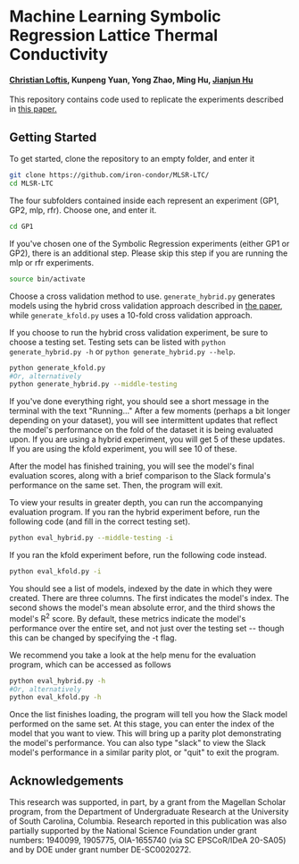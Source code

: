 # Machine Learning Symbolic Regression Lattice Thermal Conductivity

#### [Christian Loftis](https://github.com/iron-condor), Kunpeng Yuan, Yong Zhao, Ming Hu, [Jianjun Hu](https://github.com/usccolumbia)

This repository contains code used to replicate the experiments described in [this paper.](https://pubs.acs.org/doi/10.1021/acs.jpca.0c08103)

## Getting Started
To get started, clone the repository to an empty folder, and enter it

```bash
git clone https://github.com/iron-condor/MLSR-LTC/
cd MLSR-LTC
```

The four subfolders contained inside each represent an experiment (GP1, GP2, mlp, rfr). Choose one, and enter it.

```bash
cd GP1
```

If you've chosen one of the Symbolic Regression experiments (either GP1 or GP2), there is an additional step. Please skip this step if you are running the mlp or rfr experiments.
```bash
source bin/activate
```

Choose a cross validation method to use. `generate_hybrid.py` generates models using the hybrid cross validation approach described in [the paper](https://arxiv.org/abs/2008.03670), while `generate_kfold.py` uses a 10-fold cross validation approach.

If you choose to run the hybrid cross validation experiment, be sure to choose a testing set. Testing sets can be listed with `python generate_hybrid.py -h` or `python generate_hybrid.py --help`.

```bash
python generate_kfold.py
#Or, alternatively
python generate_hybrid.py --middle-testing
```

If you've done everything right, you should see a short message in the terminal with the text "Running..."
After a few moments (perhaps a bit longer depending on your dataset), you will see intermittent updates that reflect the model's performance on the fold of the dataset it is being evaluated upon. If you are using a hybrid experiment, you will get 5 of these updates. If you are using the kfold experiment, you will see 10 of these.

After the model has finished training, you will see the model's final evaluation scores, along with a brief comparison to the Slack formula's performance on the same set. Then, the program will exit.

To view your results in greater depth, you can run the accompanying evaluation program. If you ran the hybrid experiment before, run the following code (and fill in the correct testing set).

```bash
python eval_hybrid.py --middle-testing -i
```

If you ran the kfold experiment before, run the following code instead.

```bash
python eval_kfold.py -i
```

You should see a list of models, indexed by the date in which they were created. There are three columns. The first indicates the model's index. The second shows the model's mean absolute error, and the third shows the model's R<sup>2</sup> score. By default, these metrics indicate the model's performance over the entire set, and not just over the testing set -- though this can be changed by specifying the -t flag.

We recommend you take a look at the help menu for the evaluation program, which can be accessed as follows

```bash
python eval_hybrid.py -h
#Or, alternatively
python eval_kfold.py -h
```

Once the list finishes loading, the program will tell you how the Slack model performed on the same set. At this stage, you can enter the index of the model that you want to view. This will bring up a parity plot demonstrating the model's performance. You can also type "slack" to view the Slack model's performance in a similar parity plot, or "quit" to exit the program.

## Acknowledgements

This research was supported, in part, by a grant from the Magellan Scholar program, from the Department of Undergraduate Research at the University of South Carolina, Columbia. Research reported in this publication was also partially supported by the National Science Foundation under grant numbers: 1940099, 1905775, OIA-1655740 (via SC EPSCoR/IDeA 20-SA05) and by DOE under grant number DE-SC0020272.
